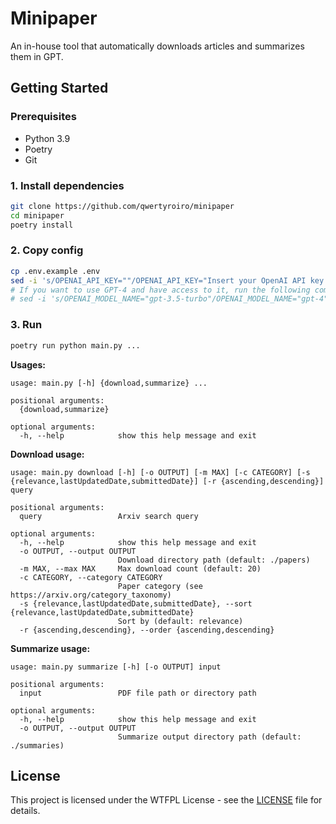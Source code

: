 # Minipaper

An in-house tool that automatically downloads articles and summarizes them in GPT.

## Getting Started

### Prerequisites

- Python 3.9
- Poetry
- Git

### 1. Install dependencies

```bash
git clone https://github.com/qwertyroiro/minipaper
cd minipaper
poetry install
```

### 2. Copy config

```bash
cp .env.example .env
sed -i 's/OPENAI_API_KEY=""/OPENAI_API_KEY="Insert your OpenAI API key here!"/g' .env
# If you want to use GPT-4 and have access to it, run the following command.
# sed -i 's/OPENAI_MODEL_NAME="gpt-3.5-turbo"/OPENAI_MODEL_NAME="gpt-4"/g' .env
```

### 3. Run

```bash
poetry run python main.py ...
```

**Usages:**

```
usage: main.py [-h] {download,summarize} ...

positional arguments:
  {download,summarize}

optional arguments:
  -h, --help            show this help message and exit
```

**Download usage:**

```
usage: main.py download [-h] [-o OUTPUT] [-m MAX] [-c CATEGORY] [-s {relevance,lastUpdatedDate,submittedDate}] [-r {ascending,descending}] query

positional arguments:
  query                 Arxiv search query

optional arguments:
  -h, --help            show this help message and exit
  -o OUTPUT, --output OUTPUT
                        Download directory path (default: ./papers)
  -m MAX, --max MAX     Max download count (default: 20)
  -c CATEGORY, --category CATEGORY
                        Paper category (see https://arxiv.org/category_taxonomy)
  -s {relevance,lastUpdatedDate,submittedDate}, --sort {relevance,lastUpdatedDate,submittedDate}
                        Sort by (default: relevance)
  -r {ascending,descending}, --order {ascending,descending}
```

**Summarize usage:**

```
usage: main.py summarize [-h] [-o OUTPUT] input

positional arguments:
  input                 PDF file path or directory path

optional arguments:
  -h, --help            show this help message and exit
  -o OUTPUT, --output OUTPUT
                        Summarize output directory path (default: ./summaries)
```

## License

This project is licensed under the WTFPL License - see the [LICENSE](LICENSE) file for details.